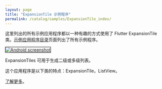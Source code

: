 ```yaml
---
layout: page
title: "ExpansionTile 示例程序"
permalink: /catalog/samples/ExpansionTile_index/
---
```


这里列出的所有示例应用程序都以一种有趣的方式使用了 Flutter ExpansionTile 类。<a href="/catalog/samples/">示例应用程序目录</a>页面列出了所有示例程序。

<div class="container-fluid">
  <div class="row" style="margin-bottom: 32px">
    <a href="/catalog/samples/expansion-tile-sample/">
      <div class="col-md-3">
        <img style="border:1px solid #000000" src="https://storage.googleapis.com/flutter-catalog/cb4a54db8fb3726bf4293b9cc5cb12ce16883803/expansion_tile_sample_small.png" alt="Android screenshot" class="img-responsive">
      </div>
   </a>
    <div class="col-md-9">
      <p>
        ExpansionTiles 可用于生成二级或多级列表。
      </p>
      <p>
        这个应用程序是以下类的特点：ExpansionTile，ListView。
      </p>
      <p>
        <a href="/catalog/samples/expansion-tile-sample/">了解更多</a>。
      </p>
    </div>
  </div>

</div>
